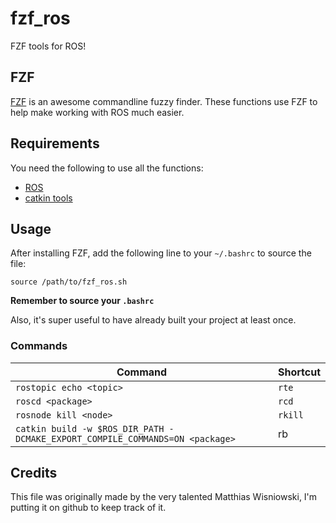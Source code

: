 # fzf_ros
FZF tools for ROS!

## FZF
[FZF](https://github.com/junegunn/fzf) is an awesome commandline fuzzy finder. These functions use FZF to help make working with ROS much easier.

## Requirements
You need the following to use all the functions:

* [ROS](http://www.ros.org/)
* [catkin tools](https://catkin-tools.readthedocs.org/en/latest/) 

## Usage
After installing FZF, add the following line to your `~/.bashrc` to source the file:
```
source /path/to/fzf_ros.sh
```
**Remember to source your `.bashrc`**

Also, it's super useful to have already built your project at least once.

### Commands
 Command | Shortcut |
----|----|
`rostopic echo <topic>` | `rte` |
`roscd <package>` | `rcd` |
`rosnode kill <node>` | `rkill`|
`catkin build -w $ROS_DIR_PATH -DCMAKE_EXPORT_COMPILE_COMMANDS=ON <package>` | rb


## Credits
This file was originally made by the very talented Matthias Wisniowski, I'm putting it on github to keep track of it.

